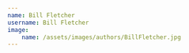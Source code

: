 ```yaml
---
name: Bill Fletcher
username: Bill Fletcher
image:
    name: /assets/images/authors/BillFletcher.jpg
---
```


